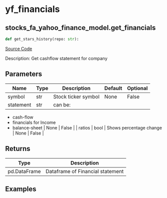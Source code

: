 # yf_financials

## stocks_fa_yahoo_finance_model.get_financials

```python
def get_stars_history(repo: str):
```
[Source Code](https://github.com/OpenBB-finance/OpenBBTerminal/tree/main/openbb_terminal/stocks/fundamental_analysis/yahoo_finance_model.py#L327)

Description: Get cashflow statement for company

## Parameters

| Name | Type | Description | Default | Optional |
| ---- | ---- | ----------- | ------- | -------- |
| symbol | str | Stock ticker symbol | None | False |
| statement | str | can be:

- cash-flow
- financials for Income
- balance-sheet | None | False |
| ratios | bool | Shows percentage change | None | False |

## Returns

| Type | Description |
| ---- | ----------- |
| pd.DataFrame | Dataframe of Financial statement |

## Examples

